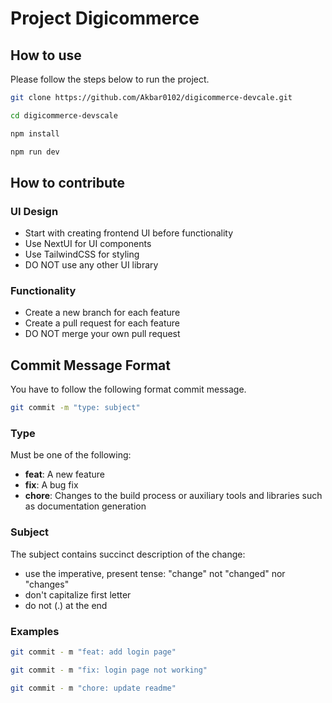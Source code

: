 # Project Digicommerce

## How to use

Please follow the steps below to run the project.

```bash
git clone https://github.com/Akbar0102/digicommerce-devcale.git
```

```bash
cd digicommerce-devscale
```

```bash
npm install 
```

```bash
npm run dev
```

## How to contribute

### UI Design
- Start with creating frontend UI before functionality
- Use NextUI for UI components
- Use TailwindCSS for styling
- DO NOT use any other UI library

### Functionality
- Create a new branch for each feature
- Create a pull request for each feature
- DO NOT merge your own pull request

## Commit Message Format

You have to follow the following format commit message.

```bash
git commit -m "type: subject"
```

### Type

Must be one of the following:

- **feat**: A new feature
- **fix**: A bug fix
- **chore**: Changes to the build process or auxiliary tools and libraries such as documentation generation

### Subject

The subject contains succinct description of the change:

- use the imperative, present tense: "change" not "changed" nor "changes"
- don't capitalize first letter
- do not (.) at the end

### Examples

```bash
git commit - m "feat: add login page"
```

```bash
git commit - m "fix: login page not working"
```

```bash
git commit - m "chore: update readme"
```